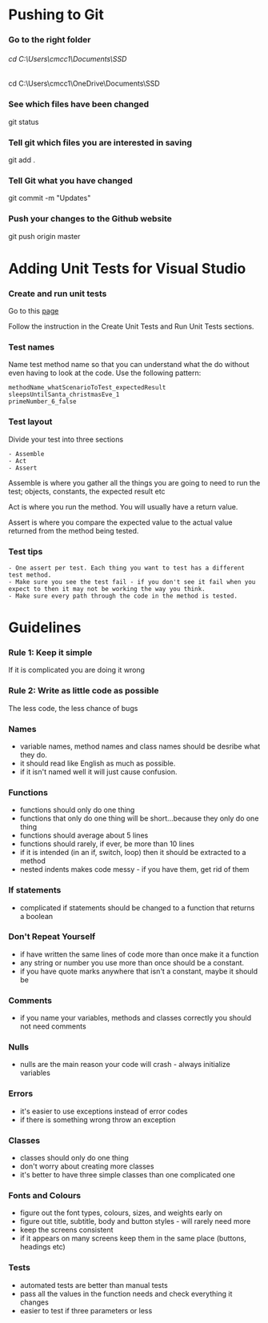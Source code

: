 
# Pushing to Git

### Go to the right folder
###### cd C:\Users\cmcc1\Documents\SSD
cd C:\Users\cmcc1\OneDrive\Documents\SSD

### See which files have been changed
git status

### Tell git which files you are interested in saving
git add .

### Tell Git what you have changed 
git commit -m "Updates"

### Push your changes to the Github website
git push origin master


# Adding Unit Tests for Visual Studio

### Create and run unit tests

Go to this [page](https://docs.microsoft.com/en-us/visualstudio/test/getting-started-with-unit-testing?view=vs-2019)

Follow the instruction in the Create Unit Tests and Run Unit Tests sections.

### Test names

Name test method name so that you can understand what the do without even having to look at the code. Use the following pattern:

```
methodName_whatScenarioToTest_expectedResult
sleepsUntilSanta_christmasEve_1
primeNumber_6_false
```

### Test layout

Divide your test into three sections 

	- Assemble
	- Act
	- Assert

Assemble is where you gather all the things you are going to need to run the test; objects, constants, the expected result etc

Act is where you run the method. You will usually have a return value.

Assert is where you compare the expected value to the actual value returned from the method being tested.

### Test tips

	- One assert per test. Each thing you want to test has a different test method.
	- Make sure you see the test fail - if you don't see it fail when you expect to then it may not be working the way you think.
	- Make sure every path through the code in the method is tested.
	
	
# Guidelines

### Rule 1: Keep it simple
If it is complicated you are doing it wrong

### Rule 2: Write as little code as possible
The less code, the less chance of bugs

### Names
- variable names, method names and class names should be desribe what they do.
- it should read like English as much as possible.
- if it isn't named well it will just cause confusion.

### Functions
- functions should only do one thing
- functions that only do one thing will be short...because they only do one thing
- functions should average about 5 lines
- functions should rarely, if ever, be more than 10 lines 
- if it is intended (in an if, switch, loop) then it should be extracted to a method
- nested indents makes code messy - if you have them, get rid of them

### If statements
- complicated if statements should be changed to a function that returns a boolean

### Don't Repeat Yourself
- if have written the same lines of code more than once make it a function
- any string or number you use more than once should be a constant.
- if you have quote marks anywhere that isn't a constant, maybe it should be

### Comments
- if you name your variables, methods and classes correctly you should not need comments

### Nulls
- nulls are the main reason your code will crash - always initialize variables

### Errors
- it's easier to use exceptions instead of error codes
- if there is something wrong throw an exception

### Classes
- classes should only do one thing
- don't worry about creating more classes
- it's better to have three simple classes than one complicated one

### Fonts and Colours
- figure out the font types, colours, sizes, and weights early on
- figure out title, subtitle, body and button styles - will rarely need more
- keep the screens consistent 
- if it appears on many screens keep them in the same place (buttons, headings etc)

### Tests
- automated tests are better than manual tests
- pass all the values in the function needs and check everything it changes
- easier to test if three parameters or less 


